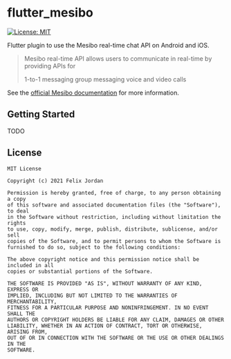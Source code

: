 # flutter_mesibo
[![License: MIT](https://img.shields.io/badge/License-MIT-yellow.svg)](https://opensource.org/licenses/MIT)

Flutter plugin to use the Mesibo real-time chat API on Android and iOS.

> Mesibo real-time API allows users to communicate in real-time by providing APIs for
>  
> 1-to-1 messaging
> group messaging
> voice and video calls

See the [official Mesibo documentation](https://mesibo.com/documentation/api/backend-api) for more information.

## Getting Started

TODO

## License

```
MIT License

Copyright (c) 2021 Felix Jordan

Permission is hereby granted, free of charge, to any person obtaining a copy
of this software and associated documentation files (the "Software"), to deal
in the Software without restriction, including without limitation the rights
to use, copy, modify, merge, publish, distribute, sublicense, and/or sell
copies of the Software, and to permit persons to whom the Software is
furnished to do so, subject to the following conditions:

The above copyright notice and this permission notice shall be included in all
copies or substantial portions of the Software.

THE SOFTWARE IS PROVIDED "AS IS", WITHOUT WARRANTY OF ANY KIND, EXPRESS OR
IMPLIED, INCLUDING BUT NOT LIMITED TO THE WARRANTIES OF MERCHANTABILITY,
FITNESS FOR A PARTICULAR PURPOSE AND NONINFRINGEMENT. IN NO EVENT SHALL THE
AUTHORS OR COPYRIGHT HOLDERS BE LIABLE FOR ANY CLAIM, DAMAGES OR OTHER
LIABILITY, WHETHER IN AN ACTION OF CONTRACT, TORT OR OTHERWISE, ARISING FROM,
OUT OF OR IN CONNECTION WITH THE SOFTWARE OR THE USE OR OTHER DEALINGS IN THE
SOFTWARE.
```